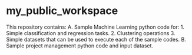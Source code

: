 # my_public_workspace

This repository contains:
  A. Sample Machine Learning python code for:
      1. Simple classification and regression tasks.
      2. Clustering operations
      3. Simple datasets that can be used to execute each of the sample codes.
  B. Sample project management python code and input dataset.

